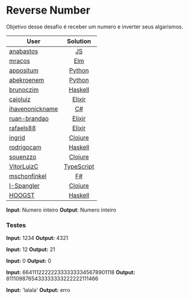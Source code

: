# Reverse Number

Objetivo desse desafio é receber um numero e inverter seus algarismos.

| User        | Solution           |
| ------------- |:-------------:|
| [anabastos](https://github.com/anabastos) | [JS](https://github.com/lambda-study-group/desafios/tree/master/1-reverse-number/anabastos) |
| [mracos](https://github.com/mracos) | [Elm](https://github.com/lambda-study-group/desafios/tree/master/1-reverse-number/mracos) |
| [appositum](https://github.com/appositum) | [Python](https://github.com/lambda-study-group/desafios/tree/master/1-reverse-number/appositum) |
| [abekroenem](https://github.com/appositum) | [Python](https://github.com/lambda-study-group/desafios/tree/master/1-reverse-number/abekroenem) |
| [brunoczim](https://github.com/brunoczim) | [Haskell](https://github.com/lambda-study-group/desafios/tree/master/1-reverse-number/brunoczim) |
| [caioluiz](https://github.com/caioluiz) | [Elixir](https://github.com/lambda-study-group/desafios/tree/master/1-reverse-number/caioluiz) |
| [ihavenonickname](https://github.com/ihavenonickname) | [C#](https://github.com/lambda-study-group/desafios/tree/master/1-reverse-number/ihavenonickname) |
| [ruan-brandao](https://github.com/ruan-brandao) | [Elixir](https://github.com/lambda-study-group/desafios/tree/master/1-reverse-number/ruan-brandao) |
| [rafaels88](https://github.com/rafaels88) | [Elixir](https://github.com/lambda-study-group/desafios/tree/master/1-reverse-number/rafaels88) |
| [ingrid](https://github.com/ingrid) | [Clojure](https://github.com/lambda-study-group/desafios/tree/master/1-reverse-number/ingrid) |
| [rodrigocam](https://github.com/rodrigocam) | [Haskell](https://github.com/lambda-study-group/desafios/tree/master/1-reverse-number/rodrigocam) |
| [souenzzo](https://github.com/souenzzo) | [Clojure](https://github.com/lambda-study-group/desafios/tree/master/1-reverse-number/souenzzo) |
| [VitorLuizC](https://github.com/VitorLuizC) | [TypeScript](https://github.com/lambda-study-group/desafios/tree/master/1-reverse-number/VitorLuizC) |
| [mschonfinkel](https://github.com/mschonfinkel) | [F#](https://github.com/lambda-study-group/desafios/tree/master/1-reverse-number/mschonfinkel) | 
| [I-Spangler](https://github.com/I-Spangler) | [Clojure](https://github.com/lambda-study-group/desafios/tree/master/1-reverse-number/ingrid) | 
| [HOOGST](https://github.com/HOOGST) | [Haskell](https://github.com/lambda-study-group/desafios/tree/master/1-reverse-number/TERRIBLE) | 

**Input**: Numero inteiro
**Output**: Numero inteiro

### Testes

**Input:** 1234
**Output:** 4321

**Input:** 12
**Output:** 21

**Input:** 0
**Output:** 0

**Input:** 6641112222223333333345678901118
**Output:** 8111098765433333333222222111466

**Input:** 'lalala'
**Output:** erro
